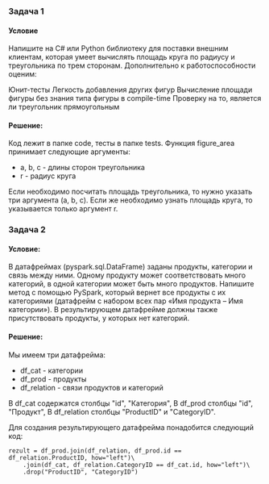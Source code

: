 ### Задача 1

#### Условие
Напишите на C# или Python библиотеку для поставки внешним клиентам, которая умеет вычислять площадь круга по радиусу и треугольника по трем сторонам. Дополнительно к работоспособности оценим:

Юнит-тесты
Легкость добавления других фигур
Вычисление площади фигуры без знания типа фигуры в compile-time
Проверку на то, является ли треугольник прямоугольным

#### Решение:
Код лежит в папке code, тесты в папке tests.
Функция figure_area принимает следующие аргументы:
- a, b, c - длины сторон треугольника
- r - радиус круга

Если необходимо посчитать площадь треугольника, то нужно указать три аргумента (a, b, c).
Если же необходимо узнать площадь круга, то указывается только аргумент r.


### Задача 2

#### Условие: 
В датафреймах (pyspark.sql.DataFrame) заданы продукты, категории и связь между ними. Одному продукту может соответствовать много категорий, в одной категории может быть много продуктов. Напишите метод с помощью PySpark, который вернет все продукты с их категориями (датафрейм с набором всех пар «Имя продукта – Имя категории»). В результирующем датафрейме должны также присутствовать продукты, у которых нет категорий.

#### Решение:
Мы имеем три датафрейма:
- df_cat - категории
- df_prod - продукты
- df_relation - связи продуктов и категорий

В df_cat содержатся столбцы "id", "Категория",
В df_prod столбцы "id", "Продукт",
В df_relation столбцы "ProductID" и "CategoryID".

Для создания результирующего датафрейма понадобится следующий код:

```
rezult = df_prod.join(df_relation, df_prod.id == df_relation.ProductID, how="left")\
    .join(df_cat, df_relation.CategoryID == df_cat.id, how="left")\
    .drop("ProductID", "CategoryID")
```

